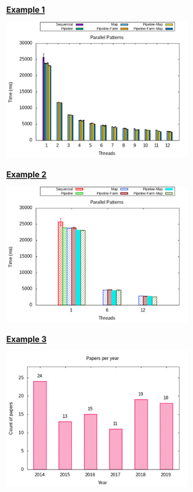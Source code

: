 ## [Example 1](example-1)

<img src="example-1/example-1.jpeg" style="max-width: 480px" />


## [Example 2](example-2)

<img src="example-2/example-2.jpeg" style="max-width: 480px" />


## [Example 3](example-3)

<img src="example-3/example-3.jpeg" style="max-width: 480px" />